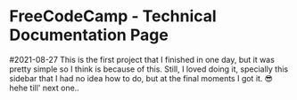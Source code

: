 # FreeCodeCamp - Technical Documentation Page

#2021-08-27
This is the first project that I finished in one day, but it was pretty simple so I think is because of this. Still, I loved doing it, specially this sidebar that I had no idea how to do, but at the final moments I got it. 😎 hehe till' next one..
